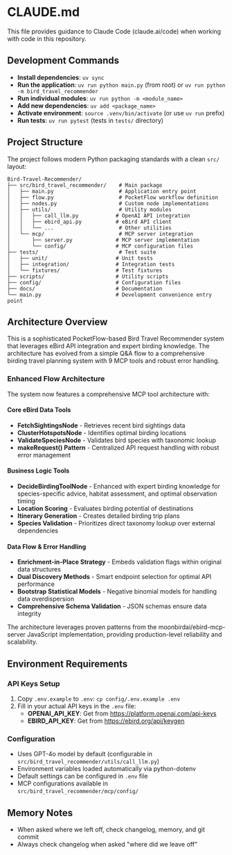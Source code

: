# CLAUDE.md

This file provides guidance to Claude Code (claude.ai/code) when working with code in this repository.

## Development Commands

- **Install dependencies**: `uv sync`
- **Run the application**: `uv run python main.py` (from root) or `uv run python -m bird_travel_recommender`
- **Run individual modules**: `uv run python -m <module_name>`
- **Add new dependencies**: `uv add <package_name>`
- **Activate environment**: `source .venv/bin/activate` (or use `uv run` prefix)
- **Run tests**: `uv run pytest` (tests in `tests/` directory)

## Project Structure

The project follows modern Python packaging standards with a clean `src/` layout:

```
Bird-Travel-Recommender/
├── src/bird_travel_recommender/    # Main package
│   ├── main.py                     # Application entry point
│   ├── flow.py                     # PocketFlow workflow definition  
│   ├── nodes.py                    # Custom node implementations
│   ├── utils/                      # Utility modules
│   │   ├── call_llm.py            # OpenAI API integration
│   │   ├── ebird_api.py           # eBird API client
│   │   └── ...                     # Other utilities
│   └── mcp/                        # MCP server integration
│       ├── server.py              # MCP server implementation
│       └── config/                # MCP configuration files
├── tests/                          # Test suite
│   ├── unit/                      # Unit tests
│   ├── integration/               # Integration tests
│   └── fixtures/                  # Test fixtures
├── scripts/                       # Utility scripts
├── config/                        # Configuration files
├── docs/                          # Documentation
└── main.py                        # Development convenience entry point
```

## Architecture Overview

This is a sophisticated PocketFlow-based Bird Travel Recommender system that leverages eBird API integration and expert birding knowledge. The architecture has evolved from a simple Q&A flow to a comprehensive birding travel planning system with 9 MCP tools and robust error handling.

### Enhanced Flow Architecture

The system now features a comprehensive MCP tool architecture with:

#### Core eBird Data Tools
- **FetchSightingsNode** - Retrieves recent bird sightings data
- **ClusterHotspotsNode** - Identifies optimal birding locations
- **ValidateSpeciesNode** - Validates bird species with taxonomic lookup
- **makeRequest() Pattern** - Centralized API request handling with robust error management

#### Business Logic Tools
- **DecideBirdingToolNode** - Enhanced with expert birding knowledge for species-specific advice, habitat assessment, and optimal observation timing
- **Location Scoring** - Evaluates birding potential of destinations
- **Itinerary Generation** - Creates detailed birding trip plans
- **Species Validation** - Prioritizes direct taxonomy lookup over external dependencies

#### Data Flow & Error Handling
- **Enrichment-in-Place Strategy** - Embeds validation flags within original data structures
- **Dual Discovery Methods** - Smart endpoint selection for optimal API performance  
- **Bootstrap Statistical Models** - Negative binomial models for handling data overdispersion
- **Comprehensive Schema Validation** - JSON schemas ensure data integrity

The architecture leverages proven patterns from the moonbirdai/ebird-mcp-server JavaScript implementation, providing production-level reliability and scalability.

## Environment Requirements

### API Keys Setup
1. Copy `.env.example` to `.env`: `cp config/.env.example .env`
2. Fill in your actual API keys in the `.env` file:
   - **OPENAI_API_KEY**: Get from https://platform.openai.com/api-keys
   - **EBIRD_API_KEY**: Get from https://ebird.org/api/keygen

### Configuration
- Uses GPT-4o model by default (configurable in `src/bird_travel_recommender/utils/call_llm.py`)
- Environment variables loaded automatically via python-dotenv
- Default settings can be configured in `.env` file
- MCP configurations available in `src/bird_travel_recommender/mcp/config/`

## Memory Notes
- When asked where we left off, check changelog, memory, and git commit
- Always check changelog when asked "where did we leave off"